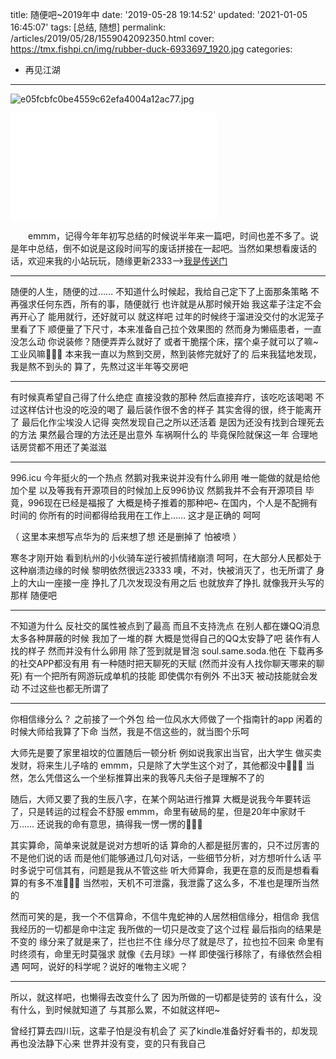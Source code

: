 title: 随便吧~2019年中
date: '2019-05-28 19:14:52'
updated: '2021-01-05 16:45:07'
tags: [总结, 随想]
permalink: /articles/2019/05/28/1559042092350.html
cover: https://tmx.fishpi.cn/img/rubber-duck-6933697_1920.jpg
categories: 
- 再见江湖
---
![e05fcbfc0be4559c62efa4004a12ac77.jpg](https://tmx.fishpi.cn/img/rubber-duck-6933697_1920.jpg)

<iframe frameborder="no" border="0" marginwidth="0" marginheight="0" width=330 height=86 src="//music.163.com/outchain/player?type=2&id=1320318436&auto=1&height=66"></iframe>

<iframe frameborder="no" border="0" marginwidth="0" marginheight="0" width=330 height=86 src="//music.163.com/outchain/player?type=2&id=1350160463&auto=0&height=66">
</iframe>

&emsp;&emsp;emmm，记得今年年初写总结的时候说半年来一篇吧，时间也差不多了。说是年中总结，倒不如说是这段时间写的废话拼接在一起吧。当然如果想看废话的话，欢迎来我的小站玩玩，随缘更新2333-->[我是传送门](https://www.sszsj.cc)

---

随便的人生，随便的过……
不知道什么时候起，我给自己定下了上面那条策略
不再强求任何东西，所有的事，随便就行
也许就是从那时候开始
我这辈子注定不会再开心了
能用就行，还好就可以
就这样吧
过年的时候终于溜进没交付的水泥笼子里看了下
顺便量了下尺寸，本来准备自己拉个效果图的
然而身为懒癌患者，一直没怎么动
你说装修？随便弄弄么就好了
或者干脆摆个床，摆个桌子就可以了嘛~
工业风嘛🤣🤣🤣
本来我一直以为熬到交房，熬到装修完就好了的
后来我猛地发现，我是熬不到头的
算了，先熬过这半年等交房吧

---

有时候真希望自己得了什么绝症
直接没救的那种
然后直接弃疗，该吃吃该喝喝
不过这样估计也没的吃没的喝了
最后装作很不舍的样子
其实舍得的很，终于能离开了
最后化作尘埃没人记得
突然发现自己之所以还活着
是因为还没有找到合理死去的方法
果然最合理的方法还是出意外
车祸啊什么的
毕竟保险就保这一年
合理地话房贷都不用还了美滋滋

---

996.icu
今年挺火的一个热点
然鹅对我来说并没有什么卵用
唯一能做的就是给他加个星
以及等我有开源项目的时候加上反996协议
然鹅我并不会有开源项目
毕竟，996现在已经是福报了
大概是椅子推着的那种吧~
在国内，个人是不配拥有时间的
你所有的时间都得给我用在工作上……
这才是正确的
呵呵

（
这里本来想写点华为的
后来想了想
还是删掉了
怕被喷
）

寒冬才刚开始
看到杭州的小伙骑车逆行被抓情绪崩溃
呵呵，在大部分人民都处于这种崩溃边缘的时候
黎明依然很远23333
噢，不对，快被消灭了，也无所谓了
身上的大山一座接一座
挣扎了几次发现没有用之后
也就放弃了挣扎
就像我开头写的那样
随便吧

---

不知道为什么
反社交的属性被点到了最高
而且不支持洗点
在别人都在嫌QQ消息太多各种屏蔽的时候
我加了一堆的群
大概是觉得自己的QQ太安静了吧
装作有人找的样子
然而并没有什么卵用
除了签到就是冒泡
soul.same.soda.他在
下载再多的社交APP都没有用
有一种随时把天聊死的天赋
(然而并没有人找你聊天哪来的聊死)
有一个把所有网游玩成单机的技能
即使偶尔有例外
不出3天
被动技能就会发动
不过这些也都无所谓了

---

你相信缘分么？
之前接了一个外包
给一位风水大师做了一个指南针的app
闲着的时候大师给我算了下命
当然，我是不信这些的，就当图个乐呵

大师先是要了家里祖坟的位置随后一顿分析
例如说我家出当官，出大学生
做买卖发财，将来生儿子啥的
emmm，只是除了大学生这个对了，其他都没中🤣🤣🤣
当然，怎么凭借这么一个坐标推算出来的我等凡夫俗子是理解不了的

随后，大师又要了我的生辰八字，在某个网站进行推算
大概是说我今年要转运了，只是转运的过程会不舒服
emmm，命里有破局的星，但是20年中家财千万……
还说我的命有意思，搞得我一愣一愣的🤣🤣🤣

其实算命，简单来说就是说对方想听的话
算命的人都是挺厉害的，只不过厉害的不是他们说的话
而是他们能够通过几句对话，一些细节分析，对方想听什么话
平时多说宁可信其有，问题是我从不管这些
听大师算命，我更在意的反而是想看看算的有多不准🤣🤣🤣
当然啦，天机不可泄露，我泄露了这么多，不准也是理所当然的

然而可笑的是，我一个不信算命，不信牛鬼蛇神的人居然相信缘分，相信命
我信我经历的一切都是命中注定
我所做的一切只是改变了这个过程
最后指向的结果是不变的
缘分来了就是来了，拦也拦不住
缘分尽了就是尽了，拉也拉不回来
命里有时终须有，命里无时莫强求
就像《去月球》一样
即使强行移除了，有缘依然会相遇
呵呵，说好的科学呢？说好的唯物主义呢？

---

所以，就这样吧，也懒得去改变什么了
因为所做的一切都是徒劳的
该有什么，没有什么，到时候就知道了
与其那么累，不如就这样吧~

曾经打算去四川玩，这辈子怕是没有机会了
买了kindle准备好好看书的，却发现再也没法静下心来
世界并没有变，变的只有我自己

